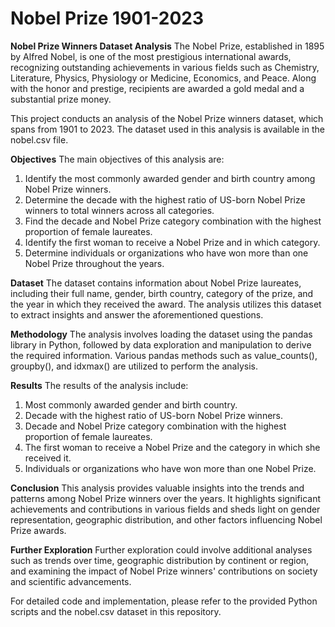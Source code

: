 # Nobel Prize 1901-2023

**Nobel Prize Winners Dataset Analysis**
The Nobel Prize, established in 1895 by Alfred Nobel, is one of the most prestigious international awards, recognizing outstanding achievements in various fields such as Chemistry, Literature, Physics, Physiology or Medicine, Economics, and Peace. Along with the honor and prestige, recipients are awarded a gold medal and a substantial prize money.

This project conducts an analysis of the Nobel Prize winners dataset, which spans from 1901 to 2023. The dataset used in this analysis is available in the nobel.csv file.

**Objectives**
The main objectives of this analysis are:

1. Identify the most commonly awarded gender and birth country among Nobel Prize winners.
2. Determine the decade with the highest ratio of US-born Nobel Prize winners to total winners across all categories.
3. Find the decade and Nobel Prize category combination with the highest proportion of female laureates.
4. Identify the first woman to receive a Nobel Prize and in which category.
5. Determine individuals or organizations who have won more than one Nobel Prize throughout the years.
   
**Dataset**
The dataset contains information about Nobel Prize laureates, including their full name, gender, birth country, category of the prize, and the year in which they received the award. The analysis utilizes this dataset to extract insights and answer the aforementioned questions.

**Methodology**
The analysis involves loading the dataset using the pandas library in Python, followed by data exploration and manipulation to derive the required information. Various pandas methods such as value_counts(), groupby(), and idxmax() are utilized to perform the analysis.

**Results**
The results of the analysis include:

1. Most commonly awarded gender and birth country.
2. Decade with the highest ratio of US-born Nobel Prize winners.
3. Decade and Nobel Prize category combination with the highest proportion of female laureates.
4. The first woman to receive a Nobel Prize and the category in which she received it.
5. Individuals or organizations who have won more than one Nobel Prize.

**Conclusion**
This analysis provides valuable insights into the trends and patterns among Nobel Prize winners over the years. It highlights significant achievements and contributions in various fields and sheds light on gender representation, geographic distribution, and other factors influencing Nobel Prize awards.

**Further Exploration**
Further exploration could involve additional analyses such as trends over time, geographic distribution by continent or region, and examining the impact of Nobel Prize winners' contributions on society and scientific advancements.

For detailed code and implementation, please refer to the provided Python scripts and the nobel.csv dataset in this repository.
